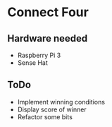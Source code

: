 # Connect Four

## Hardware needed

- Raspberry Pi 3
- Sense Hat

## ToDo

- Implement winning conditions
- Display score of winner
- Refactor some bits
